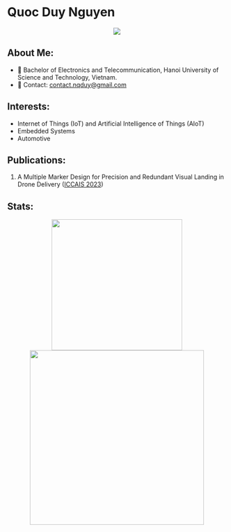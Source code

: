 # Quoc Duy Nguyen
<p align="center">
  <a href="https://skillicons.dev">
    <img src="https://skillicons.dev/icons?i=c,cpp,cmake,py,rust,bash,ros,opencv,linux,arduino,raspberrypi,docker,aws,git,github," />
  </a>
</p>

## About Me:
- :school: Bachelor of Electronics and Telecommunication, Hanoi University of Science and Technology, Vietnam.
- :email: Contact: contact.nqduy@gmail.com
## Interests:
- Internet of Things (IoT) and Artificial Intelligence of Things (AIoT)
- Embedded Systems
- Automotive
## Publications:
1. A Multiple Marker Design for Precision and Redundant Visual Landing in Drone Delivery ([ICCAIS 2023](https://ieeexplore.ieee.org/document/10382271))
## Stats:
<p align='center'>
  <a href="#"><img src="https://github-readme-stats.vercel.app/api/top-langs/?username=ascii-63&show_icons=true&count_private=true&theme=dark&hide=jupyter%20notebook,cuda" width="300"></a>
  <a href="#"><img src="https://github-readme-stats.vercel.app/api?username=ascii-63&theme=dark&hide=issues,prs,contribs&show_icons=true,&rank_icon=github" width="400"></a>
</p>

